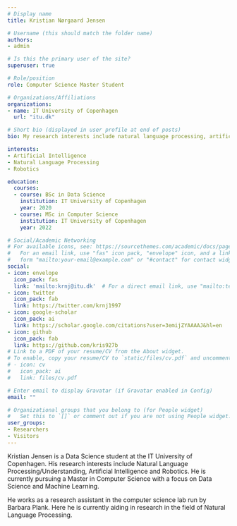 ```yaml
---
# Display name
title: Kristian Nørgaard Jensen

# Username (this should match the folder name)
authors:
- admin

# Is this the primary user of the site?
superuser: true

# Role/position
role: Computer Science Master Student

# Organizations/Affiliations
organizations:
- name: IT University of Copenhagen
  url: "itu.dk"

# Short bio (displayed in user profile at end of posts)
bio: My research interests include natural language processing, artificial intelligence, robotics

interests:
- Artificial Intelligence
- Natural Language Processing
- Robotics

education:
  courses:
  - course: BSc in Data Science
    institution: IT University of Copenhagen
    year: 2020
  - course: MSc in Computer Science
    institution: IT University of Copenhagen
    year: 2022

# Social/Academic Networking
# For available icons, see: https://sourcethemes.com/academic/docs/page-builder/#icons
#   For an email link, use "fas" icon pack, "envelope" icon, and a link in the
#   form "mailto:your-email@example.com" or "#contact" for contact widget.
social:
- icon: envelope
  icon_pack: fas
  link: 'mailto:krnj@itu.dk'  # For a direct email link, use "mailto:test@example.org".
- icon: twitter
  icon_pack: fab
  link: https://twitter.com/krnj1997
- icon: google-scholar
  icon_pack: ai
  link: https://scholar.google.com/citations?user=3emijZYAAAAJ&hl=en
- icon: github
  icon_pack: fab
  link: https://github.com/kris927b
# Link to a PDF of your resume/CV from the About widget.
# To enable, copy your resume/CV to `static/files/cv.pdf` and uncomment the lines below.
# - icon: cv
#   icon_pack: ai
#   link: files/cv.pdf

# Enter email to display Gravatar (if Gravatar enabled in Config)
email: ""

# Organizational groups that you belong to (for People widget)
#   Set this to `[]` or comment out if you are not using People widget.
user_groups:
- Researchers
- Visitors
---
```


Kristian Jensen is a Data Science student at the IT University of Copenhagen. His research interests include Natural Language Processing/Understanding, Artificial Intelligence and Robotics. 
He is currently pursuing a Master in Computer Science with a focus on Data Science and Machine Learning. 

He works as a research assistant in the computer science lab run by Barbara Plank. Here he is currently aiding in research in the field of Natural Language Processing. 

